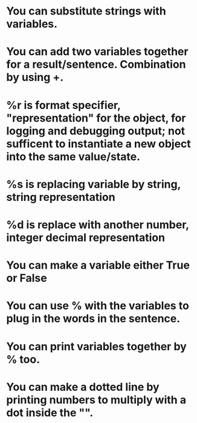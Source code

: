 # You can substitute strings with variables.
# You can add two variables together for a result/sentence. Combination by using +.
# %r is format specifier, "representation" for the object, for logging and debugging output; not sufficent to instantiate a new object into the same value/state.
# %s is replacing variable by string, string representation
# %d is replace with another number, integer decimal representation
# You can make a variable either True or False
# You can use % with the variables to plug in the words in the sentence.
# You can print variables together by % too.
# You can make a dotted line by printing numbers to multiply with a dot inside the "".